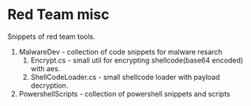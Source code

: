 # Red Team misc
Snippets of red team tools.
1. MalwareDev - collection of code snippets for malware resarch
    1. Encrypt.cs - small util for encrypting shellcode(base64 encoded) with aes.
    2. ShellCodeLoader.cs - small shellcode loader with payload decryption.
2. PowershellScripts - collection of powershell snippets and scripts
